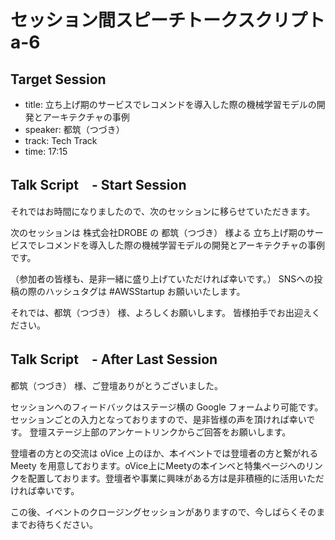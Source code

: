# セッション間スピーチトークスクリプト a-6

## Target Session
- title: 立ち上げ期のサービスでレコメンドを導入した際の機械学習モデルの開発とアーキテクチャの事例
- speaker: 都筑（つづき）
- track: Tech Track
- time: 17:15

## Talk Script　- Start Session

それではお時間になりましたので、次のセッションに移らせていただきます。

次のセッションは 株式会社DROBE の 都筑（つづき） 様よる 立ち上げ期のサービスでレコメンドを導入した際の機械学習モデルの開発とアーキテクチャの事例　です。

（参加者の皆様も、是非一緒に盛り上げていただければ幸いです。）
SNSへの投稿の際のハッシュタグは #AWSStartup お願いいたします。

それでは、都筑（つづき） 様、よろしくお願いします。
皆様拍手でお出迎えください。

## Talk Script　- After Last Session

都筑（つづき） 様、ご登壇ありがとうございました。

セッションへのフィードバックはステージ横の Google フォームより可能です。セッションごとの入力となっておりますので、是非皆様の声を頂ければ幸いです。
登壇ステージ上部のアンケートリンクからご回答をお願いします。

登壇者の方との交流は oVice 上のほか、本イベントでは登壇者の方と繋がれる Meety を用意しております。oVice上にMeetyの本インベと特集ページへのリンクを配置しております。登壇者や事業に興味がある方は是非積極的に活用いただければ幸いです。

この後、イベントのクロージングセッションがありますので、今しばらくそのままでお待ちください。

